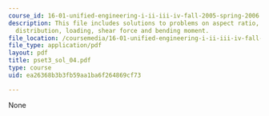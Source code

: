 ```yaml
---
course_id: 16-01-unified-engineering-i-ii-iii-iv-fall-2005-spring-2006
description: This file includes solutions to problems on aspect ratio, circulation
  distribution, loading, shear force and bending moment.
file_location: /coursemedia/16-01-unified-engineering-i-ii-iii-iv-fall-2005-spring-2006/ea26368b3b3fb59aa1ba6f264869cf73_pset3_sol_04.pdf
file_type: application/pdf
layout: pdf
title: pset3_sol_04.pdf
type: course
uid: ea26368b3b3fb59aa1ba6f264869cf73

---
```

None